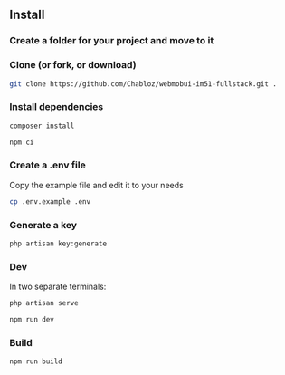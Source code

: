 ## Install

### Create a folder for your project and move to it

### Clone (or fork, or download)

```sh
git clone https://github.com/Chabloz/webmobui-im51-fullstack.git .
```

### Install dependencies

```sh
composer install
```

```sh
npm ci
```

### Create a .env file

Copy the example file and edit it to your needs

```sh
cp .env.example .env
```

### Generate a key

```sh
php artisan key:generate
```

### Dev
In two separate terminals:

```sh
php artisan serve
```

```sh
npm run dev
```

### Build

```sh
npm run build
```